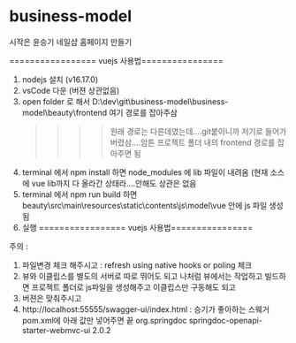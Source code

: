 # business-model
시작은 윤승기 네일샵 홈페이지 만들기

================= vuejs 사용법================
1. nodejs 설치 (v16.17.0)
2. vsCode 다운 (버젼 상관없음)
3. open folder 로 해서 D:\dev\git\business-model\business-model\beauty\frontend 여기 경로를 잡아주삼 
    >>>> 원래 경로는 다른데였는데....git붙이니까 저기로 들어가버렸삼....암튼 프로젝트 폴더 내의 frontend 경로를 잡아주면 됨
4. terminal 에서 npm install 하면 node_modules 에 lib 파일이 내려옴 (현재 소스에 vue lib까지 다 올라간 상태라....안해도 상관은 없음
5. terminal 에서 npm run build 하면 beauty\src\main\resources\static\contents\js\model\vue 안에 js 파일 생성됨
6. 실행
================= vuejs 사용법================

주의 : 
1. 파일변경 체크 해주시고 : refresh using native hooks or poling 체크
2. 뷰와 이클립스를 별도의 서버로 따로 뛰어도 되고 나처럼 뷰에서는 작업하고 빌드하면 프로젝트 폴더로 js파일을 생성해주고 이클립스만 구동해도 되고
3. 버젼은 맞춰주시고
4. http://localhost:55555/swagger-ui/index.html : 승기가 좋아하는 스웨거 pom.xml에 아래 값만 넣어주면 끝
       <dependency>
         <groupId>org.springdoc</groupId>
         <artifactId>springdoc-openapi-starter-webmvc-ui</artifactId>
         <version>2.0.2</version>
       </dependency>
